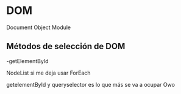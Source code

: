# DOM

Document Object Module

## Métodos de selección de DOM
-getElementById

NodeList si me deja usar ForEach

getelementById y queryselector es lo que más se va a ocupar Owo